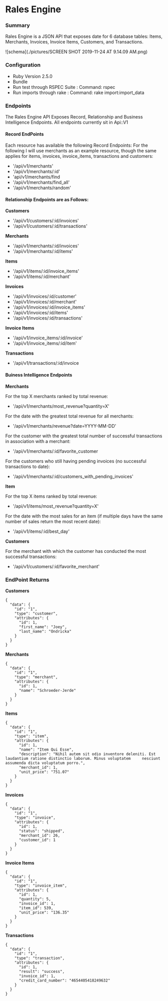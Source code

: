 # Rales Engine

### Summary
Rales Engine is a JSON API that exposes date for 6 database tables: Items, Merchants, Invoices, Invoice Items, Customers, and Transactions. 

![schema](./pictures/SCREEN SHOT 2019-11-24 AT 9.14.09 AM.png)

### Configuration
+ Ruby Version 2.5.0
+ Bundle
+ Run test through RSPEC Suite : Command: rspec
+ Run imports through rake : Command: rake import:import_data

### Endpoints
The Rales Engine API Exposes Record, Relationship and Business Intelligence Endpoints. All endpoints currently sit in Api::V1

#### __Record EndPoints__
Each resource has available the following Record Endpoints:
For the following I will use merchants as an example resource, though the same applies for items, invoices, invoice_items, transactions and customers:

* '/api/v1/merchants'
* '/api/v1/merchants/:id'
* 'api/v1/merchants/find
* '/api/v1/merchants/find_all'
* '/api/v1/merchants/random'

#### __Relationship Endpoints are as Follows:__

__Customers__
* '/api/v1/customers/:id/invoices'
* '/api/v1/customers/:id/transactions'

__Merchants__
* '/api/v1/merchants/:id/invoices'
* '/api/v1/merchants/:id/items'

__Items__
* '/api/v1/items/:id/invoice_items'
* '/api/v1/items/:id/merchant'

__Invoices__
* '/api/v1/invoices/:id/customer'
* '/api/v1/invoices/:id/merchant'
* '/api/v1/invoices/:id/invoice_items'
* '/api/v1/invoices/:id/items'
* '/api/v1/invoices/:id/transactions'

__Invoice Items__
* '/api/v1/invoice_items/:id/invoice'
* '/api/v1/invoice_items/:id/item'

__Transactions__
* '/api/v1/transactions/:id/invoice

#### __Buiness Intelligence Endpoints__

__Merchants__

For the top X merchants ranked by total revenue: 
* '/api/v1/merchants/most_revenue?quantity=X'

For the date with the greatest total revenue for all merchants:
* '/api/v1/merchants/revenue?date=YYYY-MM-DD'

For the customer with the greatest total number of successful transactions in association with a merchant:
* '/api/v1/merchants/:id/favorite_customer

For the customers who still having pending invoices (no successful transactions to date):
* '/api/v1/merchants/:id/customers_with_pending_invoices'

__Item__

For the top X items ranked by total revenue:
* '/api/v1/items/most_revenue?quantity=X'

For the date with the most sales for an item (if multiple days have the same number of sales return the most recent date):
* '/api/v1/items/:id/best_day'

__Customers__

For the merchant with which the customer has conducted the most successful transactions:
* '/api/v1/customers/:id/favorite_merchant'




### EndPoint Returns


__Customers__

    {
      "data": {
        "id": "1",
        "type": "customer",
        "attributes": {
          "id": 1,
          "first_name": "Joey",
          "last_name": "Ondricka"
        }
      }
    }

__Merchants__ 

    {
      "data": {
        "id": "1",
        "type": "merchant",
        "attributes": {
          "id": 1,
          "name": "Schroeder-Jerde"
        }
      }
    }

__Items__

    {
      "data": {
        "id": "1",
        "type": "item",
        "attributes": {
          "id": 1,
          "name": "Item Qui Esse",
          "description": "Nihil autem sit odio inventore deleniti. Est laudantium ratione distinctio laborum. Minus voluptatem     nesciunt assumenda dicta voluptatum porro.",
          "merchant_id": 1,
          "unit_price": "751.07"
        }
      }
    }

__Invoices__

    {
      "data": {
        "id": "1",
        "type": "invoice",
        "attributes": {
          "id": 1,
          "status": "shipped",
          "merchant_id": 26,
          "customer_id": 1
        }
      }
    }

__Invoice Items__

    {
      "data": {
        "id": "1",
        "type": "invoice_item",
        "attributes": {
          "id": 1,
          "quantity": 5,
          "invoice_id": 1,
          "item_id": 539,
          "unit_price": "136.35"
        }
      }
    }

__Transactions__
 
    {
      "data": {
        "id": "1",
        "type": "transaction",
        "attributes": {
          "id": 1,
          "result": "success",
          "invoice_id": 1,
          "credit_card_number": "4654405418249632"
        }
      }
    }






